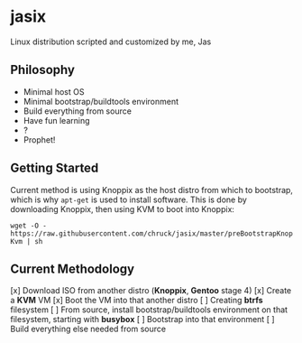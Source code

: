 jasix
=====

Linux distribution scripted and customized by me, Jas

Philosophy
----------
- Minimal host OS
- Minimal bootstrap/buildtools environment
- Build everything from source
- Have fun learning
- ?
- Prophet!

Getting Started
---------------
Current method is using Knoppix as the host distro from which to bootstrap,
which is why `apt-get` is used to install software.  This is done by
downloading Knoppix, then using KVM to boot into Knoppix:

`wget -O - https://raw.githubusercontent.com/chruck/jasix/master/preBootstrapKnopKvm | sh`

Current Methodology
-------------------
[x] Download ISO from another distro (__Knoppix__, __Gentoo__ stage 4)
[x] Create a __KVM__ VM
[x] Boot the VM into that another distro
[ ] Creating __btrfs__ filesystem
[ ] From source, install bootstrap/buildtools environment on that
    filesystem, starting with __busybox__
[ ] Bootstrap into that environment
[ ] Build everything else needed from source
